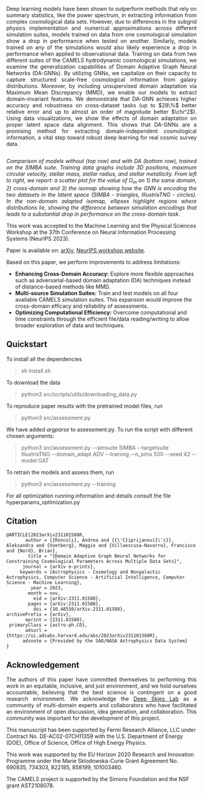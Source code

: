 <p align="justify">
Deep learning models have been shown to outperform methods that rely on summary statistics, like the power spectrum, in extracting information from complex cosmological data sets.
However, due to differences in the subgrid physics implementation and numerical approximations across different simulation suites, models trained on data from one cosmological simulation show a drop in performance when tested on another.
Similarly, models trained on any of the simulations would also likely experience a drop in performance when applied to observational data.
Training on data from two different suites of the CAMELS hydrodynamic cosmological simulations, we examine the generalization capabilities of Domain Adaptive Graph Neural Networks (DA-GNNs). 
By utilizing GNNs, we capitalize on their capacity to capture structured scale-free cosmological information from galaxy distributions. 
Moreover, by including unsupervised domain adaptation via Maximum Mean Discrepancy (MMD), we enable our models to extract domain-invariant features.
We demonstrate that DA-GNN achieves higher accuracy and robustness on cross-dataset tasks (up to $28\%$ better relative error and up to almost an order of magnitude better $\chi^2$). Using data visualizations, we show the effects of domain adaptation on proper latent space data alignment. 
This shows that DA-GNNs are a promising method for extracting domain-independent cosmological information, a vital step toward robust deep learning for real cosmic survey data.
</p>

<p align="center">
    <img src="simba.png" alt>
</p>
<p align="justify">
    <em>Comparison of models without (top row) and with DA (bottom row), trained on the SIMBA suite. Training data graphs include 3D positions, maximum circular velocity, stellar mass, stellar radius, and stellar metallicity. From left to right, we report: a scatter plot for the value of Ω<sub>m</sub> on 1) the same domain, 2) cross-domain and 3) the isomap showing how the GNN is encoding the two datasets in the latent space (SIMBA - triangles, IllustrisTNG - circles). In the non-domain adapted isomap, ellipses highlight regions where distributions lie, showing the difference between simulation encodings that leads to a substantial drop in performance on the cross-domain task.</em>
</p>

This work was accepted to the Machine Learning and the Physical Sciences Workshop at the 37th Conference on Neural Information Processing Systems (NeurIPS 2023).

Paper is available on: [arXiv](https://arxiv.org/abs/2311.01588), [NeurIPS workshop website](https://nips.cc/virtual/2023/76180).

Based on this paper, we perform improvements to address limitations:
<ul>
  <li>
    <strong>Enhancing Cross-Domain Accuracy:</strong> Explore more flexible approaches such as adversarial-based domain adaptation (DA) techniques instead of distance-based methods like MMD. 
  </li>
  <li>
    <strong>Multi-source Simulation Suites:</strong> Train and test models on all four available CAMELS simulation suites. This expansion would improve the cross-domain efficacy and reliability of assessments.
  </li>
  <li>
    <strong>Optimizing Computational Efficiency:</strong> Overcome computational and time constraints through the efficient file/data reading/writing to allow broader exploration of data and techniques.
  </li>
</ul>

## Quickstart

To install all the dependencies
> sh install.sh

To download the data
> python3 src/scripts/utils/downloading_data.py

To reproduce paper results with the pretrained model files, run
> python3 src/assessment.py

We have added _argparse_ to assessment.py. To run the script with different chosen arguments:
> python3 src/assessment.py --simsuite SIMBA --targetsuite IllustrisTNG --domain_adapt ADV --training --n_sims 500 --seed 42 --model GAT

To retrain the models and assess them, run
> python3 src/assessment.py --training

For all optimization running information and details consult the file hyperparams_optimization.py

## Citation 

```
@ARTICLE{2023arXiv231101588R,
       author = {{Roncoli}, Andrea and {{\'C}iprijanovi{\'c}}, Aleksandra and {Voetberg}, Maggie and {Villaescusa-Navarro}, Francisco and {Nord}, Brian},
        title = "{Domain Adaptive Graph Neural Networks for Constraining Cosmological Parameters Across Multiple Data Sets}",
      journal = {arXiv e-prints},
     keywords = {Astrophysics - Cosmology and Nongalactic Astrophysics, Computer Science - Artificial Intelligence, Computer Science - Machine Learning},
         year = 2023,
        month = nov,
          eid = {arXiv:2311.01588},
        pages = {arXiv:2311.01588},
          doi = {10.48550/arXiv.2311.01588},
archivePrefix = {arXiv},
       eprint = {2311.01588},
 primaryClass = {astro-ph.CO},
       adsurl = {https://ui.adsabs.harvard.edu/abs/2023arXiv231101588R},
      adsnote = {Provided by the SAO/NASA Astrophysics Data System}
}
```

## Acknowledgement 
<p align="justify">
The authors of this paper have committed themselves to performing this work in an equitable, inclusive, and just environment, and we hold ourselves accountable, believing that the best science is contingent on a good research environment.
We acknowledge the <a href="https://deepskieslab.com/">Deep Skies Lab</a> as a community of multi-domain experts and collaborators who have facilitated an environment of open discussion, idea generation, and collaboration. This community was important for the development of this project. 

This manuscript has been supported by Fermi Research Alliance, LLC under Contract No. DE-AC02-07CH11359 with the U.S. Department of Energy (DOE), Office of Science, Office of High Energy Physics. 

This work was supported by the EU Horizon 2020 Research and Innovation Programme under the Marie Sklodowska-Curie Grant Agreement No. 690835, 734303, 822185, 858199, 101003460.

The CAMELS project is supported by the Simons Foundation and the NSF grant AST2108078.
</p>
